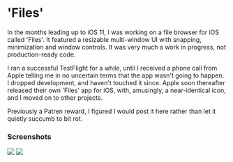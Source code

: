 # 'Files'

In the months leading up to iOS 11, I was working on a file browser for iOS called 'Files'. It featured a resizable multi-window UI with snapping, minimization and window controls. It was very much a work in progress, not production-ready code.

I ran a successful TestFlight for a while, until I received a phone call from Apple telling me in no uncertain terms that the app wasn't going to happen. I dropped development, and haven't touched it since. Apple soon thereafter released their own 'Files' app for iOS, with, amusingly, a near-identical icon, and I moved on to other projects.

Previously a Patren reward, I figured I would post it here rather than let it quietly succumb to bit rot.

### Screenshots

![](https://hccdata.s3.us-east-1.amazonaws.com/gh_finder_1.jpg)
![](https://hccdata.s3.us-east-1.amazonaws.com/gh_finder_2.jpg)

